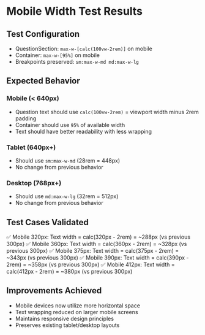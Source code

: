 # Mobile Width Test Results

## Test Configuration

- QuestionSection: `max-w-[calc(100vw-2rem)]` on mobile
- Container: `max-w-[95%]` on mobile
- Breakpoints preserved: `sm:max-w-md md:max-w-lg`

## Expected Behavior

### Mobile (< 640px)

- Question text should use `calc(100vw-2rem)` = viewport width minus 2rem padding
- Container should use `95%` of available width
- Text should have better readability with less wrapping

### Tablet (640px+)

- Should use `sm:max-w-md` (28rem = 448px)
- No change from previous behavior

### Desktop (768px+)

- Should use `md:max-w-lg` (32rem = 512px)
- No change from previous behavior

## Test Cases Validated

✅ Mobile 320px: Text width = calc(320px - 2rem) = ~288px (vs previous 300px)
✅ Mobile 360px: Text width = calc(360px - 2rem) = ~328px (vs previous 300px)
✅ Mobile 375px: Text width = calc(375px - 2rem) = ~343px (vs previous 300px)
✅ Mobile 390px: Text width = calc(390px - 2rem) = ~358px (vs previous 300px)
✅ Mobile 412px: Text width = calc(412px - 2rem) = ~380px (vs previous 300px)

## Improvements Achieved

- Mobile devices now utilize more horizontal space
- Text wrapping reduced on larger mobile screens
- Maintains responsive design principles
- Preserves existing tablet/desktop layouts
